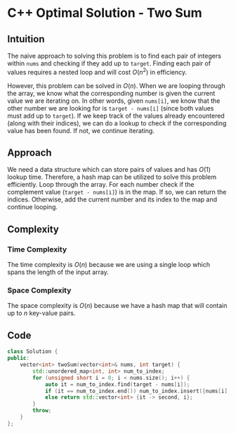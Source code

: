 # C++ Optimal Solution - Two Sum

## Intuition
<!-- Describe your first thoughts on how to solve this problem. -->
The naive approach to solving this problem is to find each pair of integers within `nums` and checking if they add up to `target`. Finding each pair of values requires a nested loop and will cost $O(n^2)$ in efficiency.

However, this problem can be solved in $O(n)$. When we are looping through the array, we know what the corresponding number is given the current value we are iterating on. In other words, given `nums[i]`, we know that the other number we are looking for is `target - nums[i]` (since both values must add up to `target`). If we keep track of the values already encountered (along with their indices), we can do a lookup to check if the corresponding value has been found. If not, we continue iterating.

## Approach
<!-- Describe your approach to solving the problem. -->
We need a data structure which can store pairs of values and has $O(1)$ lookup time. Therefore, a hash map can be utilized to solve this problem efficiently. Loop through the array. For each number check if the complement value (`target - nums[i]`) is in the map. If so, we can return the indices. Otherwise, add the current number and its index to the map and continue looping.

## Complexity

### Time Complexity
<!-- Add your time complexity here, e.g. $$O(n)$$ -->
The time complexity is $O(n)$ because we are using a single loop which spans the length of the input array.

### Space Complexity
<!-- Add your space complexity here, e.g. $$O(n)$$ -->
The space complexity is $O(n)$ because we have a hash map that will contain up to $n$ key-value pairs.

## Code

```cpp
class Solution {
public:
    vector<int> twoSum(vector<int>& nums, int target) {
        std::unordered_map<int, int> num_to_index;
        for (unsigned short i = 0; i < nums.size(); i++) {
            auto it = num_to_index.find(target - nums[i]);
            if (it == num_to_index.end()) num_to_index.insert({nums[i], i});
            else return std::vector<int> {it -> second, i};
        }
        throw;
    }
};
```

